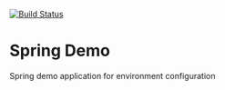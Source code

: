 [![Build Status](https://travis-ci.org/GuilhermeFGL/spring-demo.svg?branch=master)](https://travis-ci.org/GuilhermeFGL/spring-demo)

# Spring Demo
Spring demo application for environment configuration
